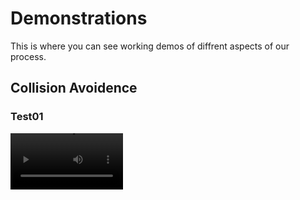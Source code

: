 # Demonstrations
This is where you can see working demos of diffrent aspects of our process.

## Collision Avoidence

### Test01
<video src='https://raw.githubusercontent.com/alecstem/REUWebsite/gh-pages/Vid/Demo 7 - Compressed.m4v?raw=true' width=180/>

### Test02
<video src='your URL here' width=180/>

## ARDU Pilot Sim

### Test01
<video src='your URL here' width=180/>

### Test02
<video src='https://raw.githubusercontent.com/alecstem/REUWebsite/gh-pages/Vid/Demo%207%20-%20Compressed.m4v' width=180/>
